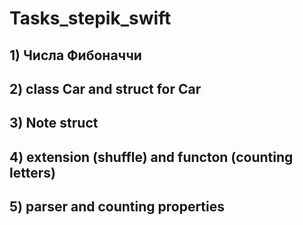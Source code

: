 # Tasks_stepik_swift

## 1) Числа Фибоначчи
## 2) class Car and struct for Car 
## 3) Note struct
## 4) extension (shuffle) and functon (counting letters)
## 5) parser and counting properties 
